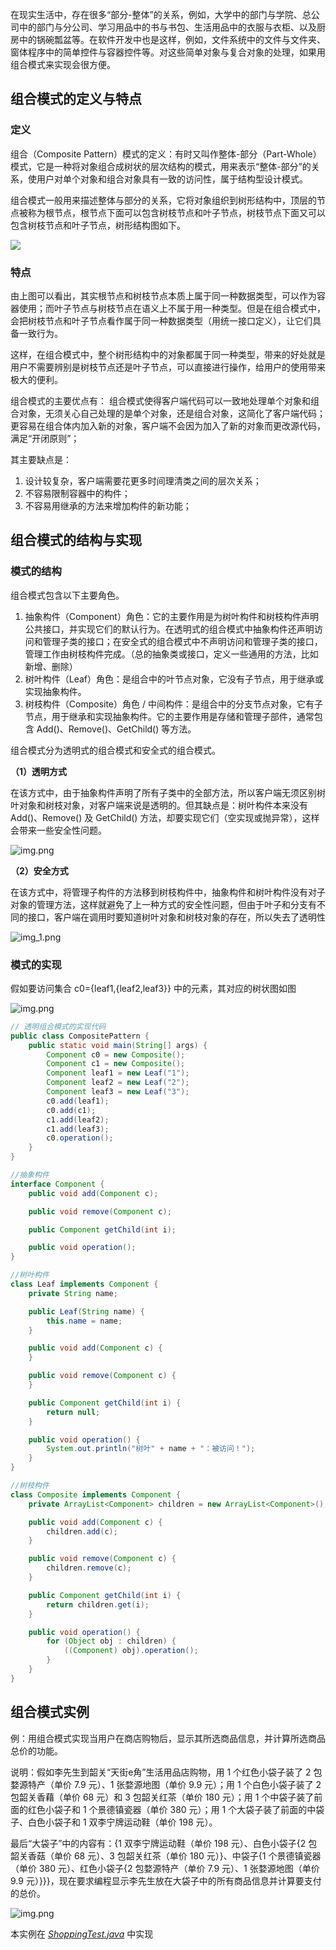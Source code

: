 在现实生活中，存在很多“部分-整体”的关系，例如，大学中的部门与学院、总公司中的部门与分公司、学习用品中的书与书包、生活用品中的衣服与衣柜、以及厨房中的锅碗瓢盆等。在软件开发中也是这样，例如，文件系统中的文件与文件夹、窗体程序中的简单控件与容器控件等。对这些简单对象与复合对象的处理，如果用组合模式来实现会很方便。

## 组合模式的定义与特点

### 定义

组合（Composite Pattern）模式的定义：有时又叫作整体-部分（Part-Whole）模式，它是一种将对象组合成树状的层次结构的模式，用来表示“整体-部分”的关系，使用户对单个对象和组合对象具有一致的访问性，属于结构型设计模式。

组合模式一般用来描述整体与部分的关系，它将对象组织到树形结构中，顶层的节点被称为根节点，根节点下面可以包含树枝节点和叶子节点，树枝节点下面又可以包含树枝节点和叶子节点，树形结构图如下。

![](structure.png)

### 特点

由上图可以看出，其实根节点和树枝节点本质上属于同一种数据类型，可以作为容器使用；而叶子节点与树枝节点在语义上不属于用一种类型。但是在组合模式中，会把树枝节点和叶子节点看作属于同一种数据类型（用统一接口定义），让它们具备一致行为。

这样，在组合模式中，整个树形结构中的对象都属于同一种类型，带来的好处就是用户不需要辨别是树枝节点还是叶子节点，可以直接进行操作，给用户的使用带来极大的便利。

组合模式的主要优点有：
组合模式使得客户端代码可以一致地处理单个对象和组合对象，无须关心自己处理的是单个对象，还是组合对象，这简化了客户端代码；
更容易在组合体内加入新的对象，客户端不会因为加入了新的对象而更改源代码，满足“开闭原则”；

其主要缺点是：
1. 设计较复杂，客户端需要花更多时间理清类之间的层次关系；
2. 不容易限制容器中的构件；
3. 不容易用继承的方法来增加构件的新功能；

## 组合模式的结构与实现

### 模式的结构

组合模式包含以下主要角色。
1. 抽象构件（Component）角色：它的主要作用是为树叶构件和树枝构件声明公共接口，并实现它们的默认行为。在透明式的组合模式中抽象构件还声明访问和管理子类的接口；在安全式的组合模式中不声明访问和管理子类的接口，管理工作由树枝构件完成。（总的抽象类或接口，定义一些通用的方法，比如新增、删除）
2. 树叶构件（Leaf）角色：是组合中的叶节点对象，它没有子节点，用于继承或实现抽象构件。
3. 树枝构件（Composite）角色 / 中间构件：是组合中的分支节点对象，它有子节点，用于继承和实现抽象构件。它的主要作用是存储和管理子部件，通常包含 Add()、Remove()、GetChild() 等方法。

组合模式分为透明式的组合模式和安全式的组合模式。

**（1）透明方式**

在该方式中，由于抽象构件声明了所有子类中的全部方法，所以客户端无须区别树叶对象和树枝对象，对客户端来说是透明的。但其缺点是：树叶构件本来没有 Add()、Remove() 及 GetChild() 方法，却要实现它们（空实现或抛异常），这样会带来一些安全性问题。

![img.png](transparent.png)

**（2）安全方式**

在该方式中，将管理子构件的方法移到树枝构件中，抽象构件和树叶构件没有对子对象的管理方法，这样就避免了上一种方式的安全性问题，但由于叶子和分支有不同的接口，客户端在调用时要知道树叶对象和树枝对象的存在，所以失去了透明性

![img_1.png](safe.png)

### 模式的实现

假如要访问集合 c0={leaf1,{leaf2,leaf3}} 中的元素，其对应的树状图如图

![img.png](implement.png)

```java
// 透明组合模式的实现代码
public class CompositePattern {
    public static void main(String[] args) {
        Component c0 = new Composite();
        Component c1 = new Composite();
        Component leaf1 = new Leaf("1");
        Component leaf2 = new Leaf("2");
        Component leaf3 = new Leaf("3");
        c0.add(leaf1);
        c0.add(c1);
        c1.add(leaf2);
        c1.add(leaf3);
        c0.operation();
    }
}

//抽象构件
interface Component {
    public void add(Component c);

    public void remove(Component c);

    public Component getChild(int i);

    public void operation();
}

//树叶构件
class Leaf implements Component {
    private String name;

    public Leaf(String name) {
        this.name = name;
    }

    public void add(Component c) {
    }

    public void remove(Component c) {
    }

    public Component getChild(int i) {
        return null;
    }

    public void operation() {
        System.out.println("树叶" + name + "：被访问！");
    }
}

//树枝构件
class Composite implements Component {
    private ArrayList<Component> children = new ArrayList<Component>();

    public void add(Component c) {
        children.add(c);
    }

    public void remove(Component c) {
        children.remove(c);
    }

    public Component getChild(int i) {
        return children.get(i);
    }

    public void operation() {
        for (Object obj : children) {
            ((Component) obj).operation();
        }
    }
}
```

## 组合模式实例

例：用组合模式实现当用户在商店购物后，显示其所选商品信息，并计算所选商品总价的功能。

说明：假如李先生到韶关“天街e角”生活用品店购物，用 1 个红色小袋子装了 2 包婺源特产（单价 7.9 元）、1 张婺源地图（单价 9.9 元）；用 1 个白色小袋子装了 2 包韶关香藉（单价 68 元）和 3 包韶关红茶（单价 180 元）；用 1 个中袋子装了前面的红色小袋子和 1 个景德镇瓷器（单价 380 元）；用 1 个大袋子装了前面的中袋子、白色小袋子和 1 双李宁牌运动鞋（单价 198 元）。

最后“大袋子”中的内容有：{1 双李宁牌运动鞋（单价 198 元）、白色小袋子{2 包韶关香菇（单价 68 元）、3 包韶关红茶（单价 180 元）}、中袋子{1 个景德镇瓷器（单价 380 元）、红色小袋子{2 包婺源特产（单价 7.9 元）、1 张婺源地图（单价 9.9 元）}}}，现在要求编程显示李先生放在大袋子中的所有商品信息并计算要支付的总价。

![img.png](example.png)

本实例在 _[ShoppingTest.java](ShoppingTest.java)_ 中实现


